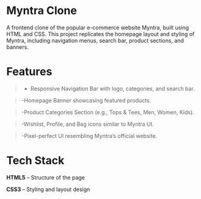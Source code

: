 # Myntra Clone
A frontend clone of the popular e-commerce website Myntra, built using HTML and CSS.
This project replicates the homepage layout and styling of Myntra, including navigation menus, search bar, product sections, and banners.

# Features
> - Responsive Navigation Bar with logo, categories, and search bar.

> -Homepage Banner showcasing featured products.

> -Product Categories Section (e.g., Tops & Tees, Men, Women, Kids).

> -Wishlist, Profile, and Bag icons similar to Myntra UI.

> -Pixel-perfect UI resembling Myntra’s official website.

# Tech Stack
**HTML5** – Structure of the page

**CSS3** – Styling and layout design
